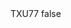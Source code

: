 <?xml version="1.0" encoding="UTF-8"?>
<CustomMetadata xmlns="http://soap.sforce.com/2006/04/metadata">
    <label>TXU77</label>
    <protected>false</protected>
</CustomMetadata>
